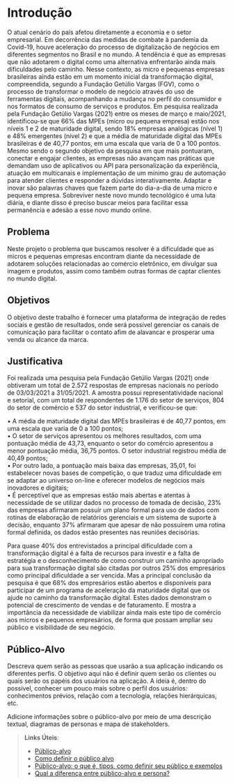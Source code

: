 # Introdução

O atual cenário do país afetou diretamente a economia e o setor empresarial. Em
decorrência das medidas de combate à pandemia da Covid-19, houve aceleração do
processo de digitalização de negócios em diferentes segmentos no Brasil e no mundo.
A tendência é que as empresas que não adotarem o digital como uma alternativa
enfrentarão ainda mais dificuldades pelo caminho. Nesse contexto, as micro e
pequenas empresas brasileiras ainda estão em um momento inicial da transformação
digital, compreendida, segundo a Fundação Getúlio Vargas (FGV), como o processo
de transformar o modelo de negócio através do uso de ferramentas digitais,
acompanhando a mudança no perfil do consumidor e nos formatos de consumo de
serviços e produtos.
Em pesquisa realizada pela Fundação Getúlio Vargas (2021) entre os meses de
março e maio/2021, identificou-se que 66% das MPEs (micro ou pequena empresa)
estão nos níveis 1 e 2 de maturidade digital, sendo 18% empresas analógicas (nível 1) e
48% emergentes (nível 2) e que a média de maturidade digital das MPEs brasileiras é de
40,77 pontos, em uma escala que varia de 0 a 100 pontos.
Mesmo sendo o segundo objetivo da pesquisa em que mais pontuaram, conectar e
engajar clientes, as empresas não avançam nas práticas que demandam uso de
aplicativos ou API para personalização da experiência, atuação em multicanais e
implementação de um mínimo grau de automação para atender clientes e responder
a dúvidas interativamente.
Adaptar e inovar são palavras chaves que fazem parte do dia-a-dia de uma micro e
pequena empresa. Sobreviver neste novo mundo tecnológico é uma luta diária, e
diante disso é preciso buscar meios para facilitar essa permanência e adesão a esse
novo mundo online.

## Problema
Neste projeto o problema que buscamos resolver é a dificuldade que as micros e
pequenas empresas encontram diante da necessidade de adotarem soluções
relacionadas ao comércio eletrônico, em divulgar sua imagem e produtos, assim como
também outras formas de captar clientes no mundo digital.

## Objetivos

O objetivo deste trabalho é fornecer uma plataforma de integração de redes sociais e
gestão de resultados, onde será possível gerenciar os canais de comunicação para
facilitar o contato afim de alavancar e prosperar uma venda ou alcance da marca.

## Justificativa

Foi realizada uma pesquisa pela Fundação Getúlio Vargas (2021) onde obtiveram um
total de 2.572 respostas de empresas nacionais no período de 03/03/2021 a
31/05/2021. A amostra possui representatividade nacional e setorial, com um total de
respondentes de 1.176 do setor de serviços, 804 do setor de comércio e 537 do setor
industrial, e verificou-se que:<br>

• A média de maturidade digital das MPEs brasileiras é de 40,77 pontos, em uma
escala que varia de 0 a 100 pontos;<br>
• O setor de serviços apresentou os melhores resultados, com uma pontuação
média de 43,73, enquanto o setor do comércio apresentou a menor pontuação
média, 36,75 pontos. O setor industrial registrou média de 40,49 pontos;<br>
• Por outro lado, a pontuação mais baixa das empresas, 35,01, foi estabelecer
novas bases de competição, o que traduz uma dificuldade em se adaptar ao
universo on-line e oferecer modelos de negócios mais inovadores e digitais;<br>
• É perceptível que as empresas estão mais abertas e atentas à necessidade de
se utilizar dados no processo de tomada de decisão, 23% das empresas
afirmaram possuir um plano formal para uso de dados com rotinas de
elaboração de relatórios gerenciais e um sistema de suporte à decisão,
enquanto 37% afirmaram que apesar de não possuírem uma rotina formal
definida, os dados estão presentes nas reuniões decisórias.

Para quase 40% dos entrevistados a principal dificuldade com a transformação digital
é a falta de recursos para investir e a falta de estratégia e o desconhecimento de como
construir um caminho apropriado para sua transformação digital são citadas por outros
25% dos empresários como principal dificuldade a ser vencida. Mas a principal
conclusão da pesquisa é que 68% dos empresários estão abertos e disponíveis para
participar de um programa de aceleração da maturidade digital que os ajude no
caminho da transformação digital.
Estes dados demonstram o potencial de crescimento de vendas e de faturamento. E
mostra a importância da necessidade de viabilizar ainda mais este tipo de comércio
aos micros e pequenos empresários, de forma que possam ampliar seu público e
visibilidade de seu negócio.

## Público-Alvo

Descreva quem serão as pessoas que usarão a sua aplicação indicando os diferentes perfis. O objetivo aqui não é definir quem serão os clientes ou quais serão os papéis dos usuários na aplicação. A ideia é, dentro do possível, conhecer um pouco mais sobre o perfil dos usuários: conhecimentos prévios, relação com a tecnologia, relações
hierárquicas, etc.

Adicione informações sobre o público-alvo por meio de uma descrição textual, diagramas de personas e mapa de stakeholders.

> **Links Úteis**:
> - [Público-alvo](https://blog.hotmart.com/pt-br/publico-alvo/)
> - [Como definir o público alvo](https://exame.com/pme/5-dicas-essenciais-para-definir-o-publico-alvo-do-seu-negocio/)
> - [Público-alvo: o que é, tipos, como definir seu público e exemplos](https://klickpages.com.br/blog/publico-alvo-o-que-e/)
> - [Qual a diferença entre público-alvo e persona?](https://rockcontent.com/blog/diferenca-publico-alvo-e-persona/)
